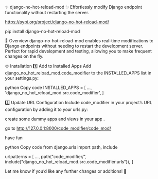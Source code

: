 
✨ django-no-hot-reload-mod ✨
Effortlessly modify Django endpoint functionality without restarting the server.


https://pypi.org/project/django-no-hot-reload-mod/

pip install django-no-hot-reload-mod

🌟 Overview
django-no-hot-reload-mod enables real-time modifications to Django endpoints without needing to restart the development server. Perfect for rapid development and testing, allowing you to make frequent changes on the fly.


⚙️ Installation
1️⃣ Add to Installed Apps
Add django_no_hot_reload_mod.code_modifier to the INSTALLED_APPS list in your settings.py:


python
Copy code
INSTALLED_APPS = [
    ...,
    'django_no_hot_reload_mod.src.code_modifier',
]

2️⃣ Update URL Configuration
Include code_modifier in your project’s URL configuration by adding it to your urls.py:

create some dummy apps and views in your app .

go to http://127.0.0.1:8000/code_modifier/code_mod/

have fun 


python
Copy code
from django.urls import path, include


urlpatterns = [
    ...,
    path("code_modifier/", include("django_no_hot_reload_mod.src.code_modifier.urls")),
]

Let me know if you’d like any further changes or additions! 🎉